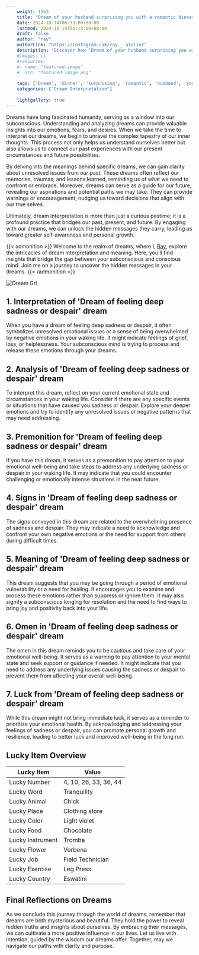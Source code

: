 ```yaml
---
    weight: 1562
    title: "Dream of your husband surprising you with a romantic dinner."  # Assuming 'title' column exists
    date: 2024-10-14T06:13:00+08:00
    lastmod: 2024-10-14T06:13:00+08:00
    draft: false
    author: "ray"
    authorLink: "https://instagram.com/ray._.atelier"
    description: "Discover how 'Dream of your husband surprising you with a romantic dinner.' can interpret your future and uncover its significant meanings in your life."
    #images: []
    #resources:
    #- name: "featured-image"
    #  src: "featured-image.png"
    
    tags: ['Dream', 'dinner', 'surprising', 'romantic', 'husband', 'you']
    categories: ["Dream Interpretation"]
    
    lightgallery: true
---
```

    
Dreams have long fascinated humanity, serving as a window into our subconscious. Understanding and analyzing dreams can provide valuable insights into our emotions, fears, and desires. When we take the time to interpret our dreams, we begin to unravel the complex tapestry of our inner thoughts. This process not only helps us understand ourselves better but also allows us to connect our past experiences with our present circumstances and future possibilities.

By delving into the meanings behind specific dreams, we can gain clarity about unresolved issues from our past. These dreams often reflect our memories, traumas, and lessons learned, reminding us of what we need to confront or embrace. Moreover, dreams can serve as a guide for our future, revealing our aspirations and potential paths we may take. They can provide warnings or encouragement, nudging us toward decisions that align with our true selves.

Ultimately, dream interpretation is more than just a curious pastime; it is a profound practice that bridges our past, present, and future. By engaging with our dreams, we can unlock the hidden messages they carry, leading us toward greater self-awareness and personal growth.

{{< admonition >}}
Welcome to the realm of dreams, where I, [Ray](https://instagram.com/ray._.atelier), explore the intricacies of dream interpretation and meaning. Here, you’ll find insights that bridge the gap between your subconscious and conscious mind. Join me on a journey to uncover the hidden messages in your dreams.
{{< /admonition >}}

![Dream Grl](https://cdn.pixabay.com/photo/2017/11/02/03/35/gothic-2910057_1280.jpg "Dream Grl")

## 1. Interpretation of 'Dream of feeling deep sadness or despair' dream
 When you have a dream of feeling deep sadness or despair, it often symbolizes unresolved emotional issues or a sense of being overwhelmed by negative emotions in your waking life. It might indicate feelings of grief, loss, or helplessness. Your subconscious mind is trying to process and release these emotions through your dreams.

## 2. Analysis of 'Dream of feeling deep sadness or despair' dream
 To interpret this dream, reflect on your current emotional state and circumstances in your waking life. Consider if there are any specific events or situations that have caused you sadness or despair. Explore your deeper emotions and try to identify any unresolved issues or negative patterns that may need addressing.

## 3. Premonition for 'Dream of feeling deep sadness or despair' dream
 If you have this dream, it serves as a premonition to pay attention to your emotional well-being and take steps to address any underlying sadness or despair in your waking life. It may indicate that you could encounter challenging or emotionally intense situations in the near future.

## 4. Signs in 'Dream of feeling deep sadness or despair' dream
 The signs conveyed in this dream are related to the overwhelming presence of sadness and despair. They may indicate a need to acknowledge and confront your own negative emotions or the need for support from others during difficult times.

## 5. Meaning of 'Dream of feeling deep sadness or despair' dream
 This dream suggests that you may be going through a period of emotional vulnerability or a need for healing. It encourages you to examine and process these emotions rather than suppress or ignore them. It may also signify a subconscious longing for resolution and the need to find ways to bring joy and positivity back into your life.

## 6. Omen in 'Dream of feeling deep sadness or despair' dream
 The omen in this dream reminds you to be cautious and take care of your emotional well-being. It serves as a warning to pay attention to your mental state and seek support or guidance if needed. It might indicate that you need to address any underlying issues causing the sadness or despair to prevent them from affecting your overall well-being.

## 7. Luck from 'Dream of feeling deep sadness or despair' dream
 While this dream might not bring immediate luck, it serves as a reminder to prioritize your emotional health. By acknowledging and addressing your feelings of sadness or despair, you can promote personal growth and resilience, leading to better luck and improved well-being in the long run.

## Lucky Item Overview
| Lucky Item          | Value              |
|---------------|--------------------|
| Lucky Number        | 4, 10, 26, 33, 36, 44  |
| Lucky Word          | Tranquility |
| Lucky Animal        | Chick |
| Lucky Place         | Clothing store     |
| Lucky Color         | Light violet     |
| Lucky Food          | Chocolate      |
| Lucky Instrument    | Tromba |
| Lucky Flower        | Verbena    |
| Lucky Job           | Field Technician       |
| Lucky Exercise      | Leg Press  |
| Lucky Country       | Eswatini    |


##  Final Reflections on Dreams

As we conclude this journey through the world of dreams, remember that dreams are both mysterious and beautiful. They hold the power to reveal hidden truths and insights about ourselves. By embracing their messages, we can cultivate a more positive influence in our lives. Let us live with intention, guided by the wisdom our dreams offer. Together, may we navigate our paths with clarity and purpose.
